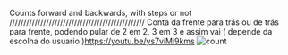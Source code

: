 Counts forward and backwards, with steps or not
////////////////////////////////////////////////
Conta da frente para trás ou de trás para frente, podendo pular de 2 em 2, 3 em 3 e assim vai ( depende da escolha do usuario )https://youtu.be/ys7viMi9kms
![count](https://gyazo.com/0fbd7cf440fee3e2dff44fa12d87dbea.png)
